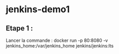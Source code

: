 # jenkins-demo1

## Etape 1 :
Lancer la commande : docker run -p 80:8080 -v jenkins_home:/var/jenkins_home jenkins/jenkins:lts
